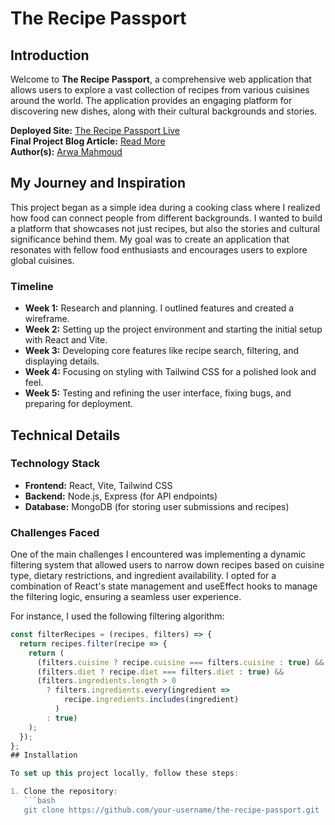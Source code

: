 # The Recipe Passport

## Introduction
Welcome to **The Recipe Passport**, a comprehensive web application that allows users to explore a vast collection of recipes from various cuisines around the world. The application provides an engaging platform for discovering new dishes, along with their cultural backgrounds and stories.

**Deployed Site:** [The Recipe Passport Live](http://127.0.0.1:5173/)  
**Final Project Blog Article:** [Read More](https://your-blog-article-link.com)  
**Author(s):** [Arwa Mahmoud](www.linkedin.com/in/arwa-mahmoud-084516203)

## My Journey and Inspiration
This project began as a simple idea during a cooking class where I realized how food can connect people from different backgrounds. I wanted to build a platform that showcases not just recipes, but also the stories and cultural significance behind them. My goal was to create an application that resonates with fellow food enthusiasts and encourages users to explore global cuisines.

### Timeline
- **Week 1:** Research and planning. I outlined features and created a wireframe.
- **Week 2:** Setting up the project environment and starting the initial setup with React and Vite.
- **Week 3:** Developing core features like recipe search, filtering, and displaying details.
- **Week 4:** Focusing on styling with Tailwind CSS for a polished look and feel.
- **Week 5:** Testing and refining the user interface, fixing bugs, and preparing for deployment.

## Technical Details
### Technology Stack
- **Frontend:** React, Vite, Tailwind CSS
- **Backend:** Node.js, Express (for API endpoints)
- **Database:** MongoDB (for storing user submissions and recipes)

### Challenges Faced
One of the main challenges I encountered was implementing a dynamic filtering system that allowed users to narrow down recipes based on cuisine type, dietary restrictions, and ingredient availability. I opted for a combination of React's state management and useEffect hooks to manage the filtering logic, ensuring a seamless user experience.

For instance, I used the following filtering algorithm:

```javascript
const filterRecipes = (recipes, filters) => {
  return recipes.filter(recipe => {
    return (
      (filters.cuisine ? recipe.cuisine === filters.cuisine : true) &&
      (filters.diet ? recipe.diet === filters.diet : true) &&
      (filters.ingredients.length > 0
        ? filters.ingredients.every(ingredient =>
            recipe.ingredients.includes(ingredient)
          )
        : true)
    );
  });
};
## Installation

To set up this project locally, follow these steps:

1. Clone the repository:
   ```bash
   git clone https://github.com/your-username/the-recipe-passport.git
